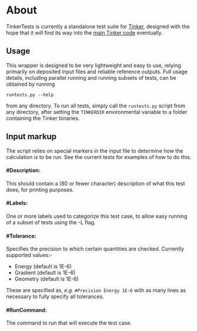 # About


TinkerTests is currently a standalone test suite for [Tinker](https://dasher.wustl.edu/tinker/), designed with the hope that it will find its way into the [main Tinker code](https://github.com/jayponder/tinker) eventually.

## Usage

This wrapper is designed to be very lightweight and easy to use, relying primarily on deposited input files and reliable reference outputs.  Full usage details, including parallel running and running subsets of tests, can be obtained by running

	runtests.py --help
	
from any directory.  To run all tests, simply call the `runtests.py` script from any directory, after setting the `TINKERDIR` environmental variable to a folder containing the Tinker binaries.

## Input markup

The script relies on special markers in the input file to determine how the calculation is to be run.  See the current tests for examples of how to do this.

#### #Description:
This should contain a (80 or fewer character) description of what this test does, for printing purposes.

#### #Labels:
One or more labels used to categorize this test case, to allow easy running of a subset of tests using the -L 
flag.

#### #Tolerance:
Specifies the precision to which certain quantities are checked.  Currently supported values:-

* Energy    (default is 1E-6)
* Gradient  (default is 1E-6)
* Geometry  (default is 1E-6)

These are specified as, *e.g.* `#Precision Energy 1E-6` with as many lines as necessary to fully specify all tolerances.

#### #RunCommand:
The command to run that will execute the test case.
